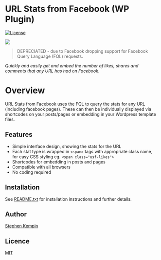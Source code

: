 # URL Stats from Facebook (WP Plugin)
[![License](https://img.shields.io/badge/license-MIT-blue.svg?style=flat-square)](https://github.com/SKempin/url-stats-from-facebook/blob/master/LICENSE)

![](https://github.com/SKempin/url-stats-from-facebook/blob/master/icon.jpg)
> DEPRECIATED - due to Facebook dropping support for Facebook Query Language (FQL) requests.

*Quickly and easily get and embed the number of likes, shares and comments that any URL has had on Facebook.*



# Overview
URL Stats from Facebook uses the FQL to query the stats for any URL (including facebook pages). These can then be individually displayed via shortcodes on your posts/pages or embedding in your Wordpress template files.

## Features
* Simple interface design, showing the stats for the URL
* Each stat type is wrapped in `<span>` tags with appropriate class name, for easy CSS styling eg. `<span class="usf-likes">`
* Shortcodes for embedding in posts and pages
* Compatible with all browsers
* No coding required

## Installation
See [README.txt](README.txt) for installation instructions and further details.

## Author
[Stephen Kempin](http://www.stephenkempin.co.uk)

## Licence
[MIT](https://github.com/SKempin/url-stats-from-facebook/blob/master/LICENSE)
